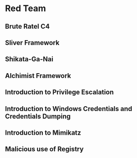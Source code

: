 # Red Team

## Brute Ratel C4

## Sliver Framework

## Shikata-Ga-Nai

## Alchimist Framework

## Introduction to Privilege Escalation

## Introduction to Windows Credentials and Credentials Dumping

## Introduction to Mimikatz

## Malicious use of Registry
